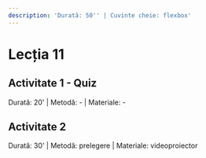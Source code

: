 ```yaml
---
description: 'Durată: 50'' | Cuvinte cheie: flexbox'
---
```


# Lecția 11

## Activitate 1 - Quiz

Durată: 20' \| Metodă: - \| Materiale: -

## Activitate 2

Durată: 30' \| Metodă: prelegere \| Materiale: videoproiector

